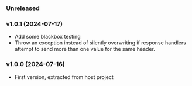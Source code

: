 
### Unreleased

### v1.0.1 (2024-07-17)

* Add some blackbox testing
* Throw an exception instead of silently overwriting if response handlers attempt to send more than one value
  for the same header.

### v1.0.0 (2024-07-16)

* First version, extracted from host project
